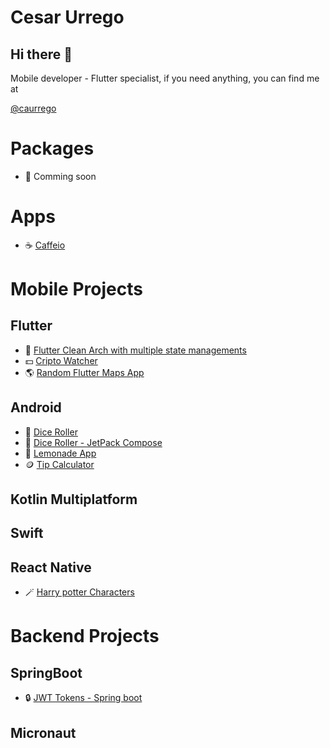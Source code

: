 # Cesar Urrego

## Hi there 👋

Mobile developer - Flutter specialist, if you need anything, you can find me at

[@caurrego](https://twitter.com/caurregoz)

# Packages

- 🔭 Comming soon

# Apps

- :coffee: [Caffeio](https://github.com/curregoz/caffeio-app)

# Mobile Projects

## Flutter

- :broom: [Flutter Clean Arch with multiple state managements](https://github.com/curregoz/bloc-clean-arch)
- :dollar: [Cripto Watcher](https://github.com/curregoz/crypto_watcher)
- :earth_americas: [Random Flutter Maps App](https://github.com/curregoz/flutter-maps)

## Android

- 🎱 [Dice Roller](https://github.com/cesarurrego/dice-roller)
- 🎱 [Dice Roller - JetPack Compose](https://github.com/cesarurrego/dice-roller-compose)
- 🍋 [Lemonade App](https://github.com/cesarurrego/lemonade-app)
- 🪙 [Tip Calculator](https://github.com/cesarurrego/tip-calculator)

## Kotlin Multiplatform

## Swift

## React Native

- 🪄 [Harry potter Characters](https://github.com/cesarurrego/harry-potter-react-native)

# Backend Projects

## SpringBoot

- 🔒 [JWT Tokens - Spring boot](https://github.com/cesarurrego/kotlin-springboot-jwttokens)

## Micronaut
